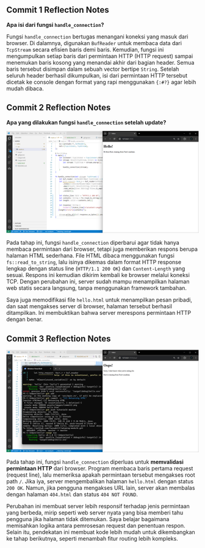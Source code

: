 ## Commit 1 Reflection Notes  
**Apa isi dari fungsi `handle_connection`?**

Fungsi `handle_connection` bertugas menangani koneksi yang masuk dari browser. Di dalamnya, digunakan `BufReader` untuk membaca data dari `TcpStream` secara efisien baris demi baris. Kemudian, fungsi ini mengumpulkan setiap baris dari permintaan HTTP (HTTP request) sampai menemukan baris kosong yang menandai akhir dari bagian header. Semua baris tersebut disimpan dalam sebuah vector bertipe `String`. Setelah seluruh header berhasil dikumpulkan, isi dari permintaan HTTP tersebut dicetak ke console dengan format yang rapi menggunakan `{:#?}` agar lebih mudah dibaca.

## Commit 2 Reflection Notes  
**Apa yang dilakukan fungsi `handle_connection` setelah update?**

![Commit 2 screen capture](assets/images/commit2.png)

Pada tahap ini, fungsi `handle_connection` diperbarui agar tidak hanya membaca permintaan dari browser, tetapi juga memberikan respons berupa halaman HTML sederhana. File HTML dibaca menggunakan fungsi `fs::read_to_string`, lalu isinya dikemas dalam format HTTP response lengkap dengan status line (`HTTP/1.1 200 OK`) dan `Content-Length` yang sesuai. Respons ini kemudian dikirim kembali ke browser melalui koneksi TCP. Dengan perubahan ini, server sudah mampu menampilkan halaman web statis secara langsung, tanpa menggunakan framework tambahan.

Saya juga memodifikasi file `hello.html` untuk menampilkan pesan pribadi, dan saat mengakses server di browser, halaman tersebut berhasil ditampilkan. Ini membuktikan bahwa server merespons permintaan HTTP dengan benar.

## Commit 3 Reflection Notes 

![Commit 3 screen capture](assets/images/commit3.png)

Pada tahap ini, fungsi `handle_connection` diperluas untuk **memvalidasi permintaan HTTP** dari browser. Program membaca baris pertama request (request line), lalu memeriksa apakah permintaan tersebut mengakses root path `/`. Jika iya, server mengembalikan halaman `hello.html` dengan status `200 OK`. Namun, jika pengguna mengakses URL lain, server akan membalas dengan halaman `404.html` dan status `404 NOT FOUND`.

Perubahan ini membuat server lebih responsif terhadap jenis permintaan yang berbeda, mirip seperti web server nyata yang bisa memberi tahu pengguna jika halaman tidak ditemukan. Saya belajar bagaimana memisahkan logika antara pemrosesan request dan penentuan respon. Selain itu, pendekatan ini membuat kode lebih mudah untuk dikembangkan ke tahap berikutnya, seperti menambah fitur routing lebih kompleks.


